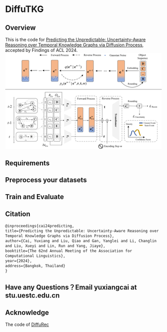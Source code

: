 # DiffuTKG

## Overview

This is the code for [Predicting the Unpredictable: Uncertainty-Aware Reasoning over Temporal Knowledge Graphs via Diffusion Process](https://openreview.net/forum?id=uGHthRbN9S), accepted by Findings of ACL 2024.
![1703063577738](images/model.png)

## Requirements


## Preprocess your datasets


## Train and Evaluate


## Citation
```
@inproceedings{cai24predicting,
title={Predicting the Unpredictable: Uncertainty-Aware Reasoning over Temporal Knowledge Graphs via Diffusion Process},
author={Cai, Yuxiang and Liu, Qiao and Gan, Yanglei and Li, Changlin and Liu, Xueyi and Lin, Run and Yang, Jiaye},
booktitle={The 62nd Annual Meeting of the Association for Computational Linguistics},
year={2024},
address={Bangkok, Thailand}
}
```
## Have any Questions？Email yuxiangcai at stu.uestc.edu.cn

## Acknowledge
The code of [DiffuRec](https://github.com/WHUIR/DiffuRec)
